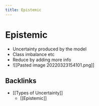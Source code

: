 ```yaml
---
title: Epistemic
---
```


# Epistemic
- Uncertainty produced by the model 
- Class imbalance etc
- Reduce by adding more info
- ![[Pasted image 20220323154101.png]]






## Backlinks
* [[Types of Uncertainty]]
	* [[Epistemic]]

